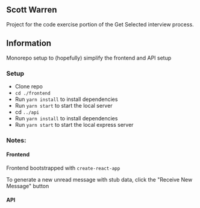## Scott Warren

Project for the code exercise portion of the Get Selected interview process.

## Information

Monorepo setup to (hopefully) simplify the frontend and API setup

### Setup

* Clone repo
* `cd ./frontend`
* Run `yarn install` to install dependencies
* Run `yarn start` to start the local server
* cd `../api`
* Run `yarn install` to install dependencies
* Run `yarn start` to start the local express server

### Notes:

#### Frontend

Frontend bootstrapped with `create-react-app`

To generate a new unread message with stub data, click the "Receive New Message" button

#### API

